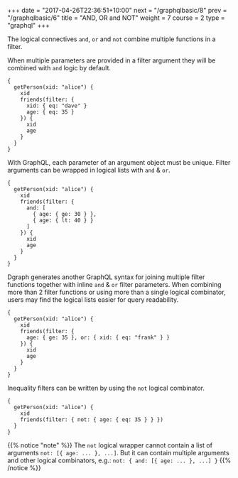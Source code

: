 +++
date = "2017-04-26T22:36:51+10:00"
next = "/graphqlbasic/8"
prev = "/graphqlbasic/6"
title = "AND, OR and NOT"
weight = 7
course = 2
type = "graphql"
+++

The logical connectives `and`, `or` and `not` combine multiple functions in a
filter.

When multiple parameters are provided in a filter argument they will be combined
with `and` logic by default.

```
{
  getPerson(xid: "alice") {
    xid
    friends(filter: {
      xid: { eq: "dave" }
      age: { eq: 35 }
    }) {
      xid
      age
    }
  }
}
```

With GraphQL, each parameter of an argument object must be unique. Filter
arguments can be wrapped in logical lists with `and` & `or`.

```
{
  getPerson(xid: "alice") {
    xid
    friends(filter: {
      and: [
        { age: { ge: 30 } },
        { age: { lt: 40 } }
      ]
    }) {
      xid
      age
    }
  }
}
```

Dgraph generates another GraphQL syntax for joining multiple filter functions
together with inline `and` & `or` filter parameters. When combining more than 2
filter functions or using more than a single logical combinator, users may find
the logical lists easier for query readability.

```
{
  getPerson(xid: "alice") {
    xid
    friends(filter: {
      age: { ge: 35 }, or: { xid: { eq: "frank" } }
    }) {
      xid
      age
    }
  }
}
```

Inequality filters can be written by using the `not` logical combinator.

```
{
  getPerson(xid: "alice") {
    xid
    friends(filter: { not: { age: { eq: 35 } } })
  }
}
```

{{% notice "note" %}} The `not` logical wrapper cannot contain a list of
arguments `not: [{ age: ... }, ...]`. But it can contain multiple arguments and
other logical combinators, e.g.: `not: { and: [{ age: ... }, ...] }`
{{% /notice %}}
